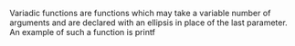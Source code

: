 Variadic functions are functions which may take a variable number of arguments and are declared with an ellipsis in place of the last parameter. An example of such a function is printf
